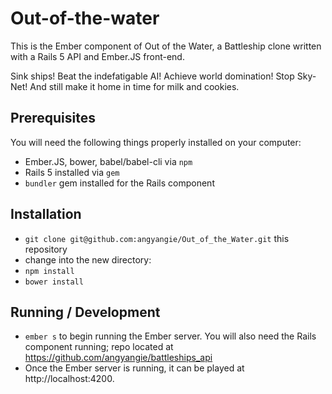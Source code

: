 # Out-of-the-water

This is the Ember component of Out of the Water, a Battleship clone written with a Rails 5 API and Ember.JS front-end.

Sink ships! Beat the indefatigable AI! Achieve world domination! Stop Sky-Net! And still make it home in time for milk and cookies.

## Prerequisites

You will need the following things properly installed on your computer:

* Ember.JS, bower, babel/babel-cli via `npm`
* Rails 5 installed via `gem`
* `bundler` gem installed for the Rails component

## Installation

* `git clone git@github.com:angyangie/Out_of_the_Water.git` this repository
* change into the new directory:
* `npm install`
* `bower install`

## Running / Development

* `ember s` to begin running the Ember server. You will also need the Rails component running; repo located at https://github.com/angyangie/battleships_api
* Once the Ember server is running, it can be played at http://localhost:4200.
